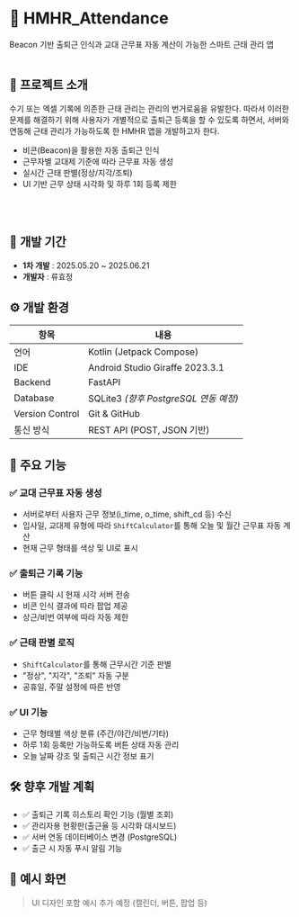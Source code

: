 # 📱 HMHR_Attendance

Beacon 기반 출퇴근 인식과 교대 근무표 자동 계산이 가능한 스마트 근태 관리 앱
<br>
<br>
## 📝 프로젝트 소개

수기 또는 엑셀 기록에 의존한 근태 관리는 관리의 번거로움을 유발한다. 따라서 이러한 문제를 해결하기 위해 사용자가 개별적으로 출퇴근 등록을 할 수 있도록 하면서, 서버와 연동해 근태 관리가 가능하도록 한 HMHR 앱을 개발하고자 한다.

- 비콘(Beacon)을 활용한 자동 출퇴근 인식
- 근무자별 교대제 기준에 따라 근무표 자동 생성
- 실시간 근태 판별(정상/지각/조퇴)
- UI 기반 근무 상태 시각화 및 하루 1회 등록 제한
<br>
<br>

## 📆 개발 기간

- **1차 개발** : 2025.05.20 ~ 2025.06.21  
- **개발자** : 류효정


## ⚙️ 개발 환경

| 항목 | 내용 |
|------|------|
| 언어 | Kotlin (Jetpack Compose) |
| IDE | Android Studio Giraffe 2023.3.1 |
| Backend | FastAPI |
| Database | SQLite3 *(향후 PostgreSQL 연동 예정)* |
| Version Control | Git & GitHub |
| 통신 방식 | REST API (POST, JSON 기반) |


## 📌 주요 기능

### ✅ 교대 근무표 자동 생성
- 서버로부터 사용자 근무 정보(i_time, o_time, shift_cd 등) 수신
- 입사일, 교대제 유형에 따라 `ShiftCalculator`를 통해 오늘 및 월간 근무표 자동 계산
- 현재 근무 형태를 색상 및 UI로 표시

### ✅ 출퇴근 기록 기능
- 버튼 클릭 시 현재 시각 서버 전송
- 비콘 인식 결과에 따라 팝업 제공
- 상근/비번 여부에 따라 자동 제한

### ✅ 근태 판별 로직
- `ShiftCalculator`를 통해 근무시간 기준 판별
- "정상", "지각", "조퇴" 자동 구분
- 공휴일, 주말 설정에 따른 반영

### ✅ UI 기능
- 근무 형태별 색상 분류 (주간/야간/비번/기타)
- 하루 1회 등록만 가능하도록 버튼 상태 자동 관리
- 오늘 날짜 강조 및 출퇴근 시간 정보 표기


## 🛠 향후 개발 계획

- ✅ 출퇴근 기록 히스토리 확인 기능 (월별 조회)
- ✅ 관리자용 현황판(출근율 등 시각화 대시보드)
- ✅ 서버 연동 데이터베이스 변경 (PostgreSQL)
- ✅ 출근 시 자동 푸시 알림 기능


## 📎 예시 화면

> UI 디자인 포함 예시 추가 예정 (캘린더, 버튼, 팝업 등)
